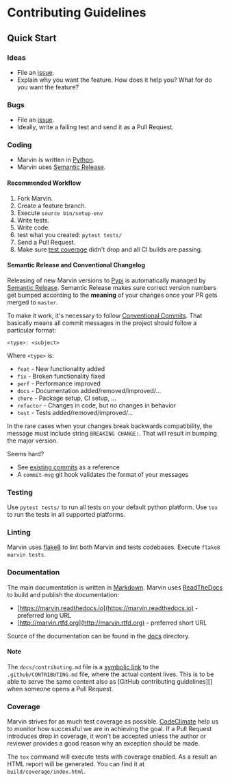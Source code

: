 # Contributing Guidelines

## Quick Start

### Ideas

- File an [issue][issues].
- Explain why you want the feature. How does it help you? What for do you want the feature?

### Bugs

- File an [issue][issues].
- Ideally, write a failing test and send it as a Pull Request.

### Coding

- Marvin is written in [Python][].
- Marvin uses [Semantic Release](#sem-rel).

#### Recommended Workflow

1. Fork Marvin.
2. Create a feature branch.
3. Execute `source bin/setup-env`
4. Write tests.
5. Write code.
6. test what you created: `pytest tests/`
7. Send a Pull Request.
8. Make sure [test coverage][] didn't drop and all CI builds are passing.

<a name="sem-rel"></a>
#### Semantic Release and Conventional Changelog

Releasing of new Marvin versions to [Pypi][] is automatically managed by [Semantic Release][].
Semantic Release makes sure correct version numbers get bumped according to the **meaning**
of your changes once your PR gets merged to `master`.

To make it work, it's necessary to follow [Conventional Commits][]. That basically
means all commit messages in the project should follow a particular format:

```
<type>: <subject>
```

Where `<type>` is:

- `feat` - New functionality added
- `fix` - Broken functionality fixed
- `perf` - Performance improved
- `docs` - Documentation added/removed/improved/...
- `chore` - Package setup, CI setup, ...
- `refactor` - Changes in code, but no changes in behavior
- `test` - Tests added/removed/improved/...

In the rare cases when your changes break backwards compatibility, the message
must include string `BREAKING CHANGE:`. That will result in bumping the major version.

Seems hard?

- See [existing commits][] as a reference
- A `commit-msg` git hook validates the format of your messages

### Testing

Use `pytest tests/` to run all tests on your default python platform.
Use `tox` to run the tests in all supported platforms.

### Linting

Marvin uses [flake8][] to lint both Marvin and tests codebases. Execute `flake8 marvin tests`.

### Documentation

The main documentation is written in [Markdown][]. Marvin uses
[ReadTheDocs][] to build and publish the documentation:

- [https://marvin.readthedocs.io](https://marvin.readthedocs.io) - preferred long URL
- [http://marvin.rtfd.org](http://marvin.rtfd.org) - preferred short URL

Source of the documentation can be found in the [docs][] directory.

#### Note

The `docs/contributing.md` file is a [symbolic link][] to the
`.github/CONTRIBUTING.md` file, where the actual content lives.
This is to be able to serve the same content also as
[GitHub contributing guidelines][] when someone opens a Pull Request.

[symbolic link]: https://en.wikipedia.org/wiki/Symbolic_link
[contributing guidelines]: https://github.com/blog/1184-contributing-guidelines

### Coverage

Marvin strives for as much test coverage as possible. [CodeClimate][] help us to
monitor how successful we are in achieving the goal. If a Pull Request
introduces drop in coverage, it won't be accepted unless the author or reviewer
provides a good reason why an exception should be made.

The `tox` command will execute tests with coverage enabled. As a result an HTML report
will be generated. You can find it at `build/coverage/index.html`.


[Semantic Versioning]: http://semver.org/
[flake8]: http://flake8.pycqa.org
[Python]: https://www.python.org/
[Pypi]: https://pypi.python.org/pypi
[CodeClimate]: https://codeclimate.com/github/argos83/marvin
[Markdown]: https://en.wikipedia.org/wiki/Markdown
[ReadTheDocs]: https://readthedocs.org/
[test coverage]: https://codeclimate.com/github/argos83/marvin
[Semantic Release]: https://github.com/relekang/python-semantic-release
[Conventional Commits]: http://conventionalcommits.org/

[existing commits]: https://github.com/argos83/marvin/commits/master
[docs]: https://github.com/argos83/marvin/tree/master/docs

[issues]: https://github.com/argos83/marvin/issues
